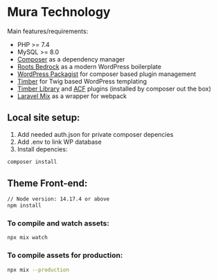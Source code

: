 # Mura Technology

Main features/requirements:

* PHP >= 7.4
* MySQL >= 8.0
* [Composer](https://getcomposer.org/doc/00-intro.md#installation-linux-unix-osx) as a dependency manager
* [Roots Bedrock](https://roots.io/bedrock/) as a modern WordPress boilerplate
* [WordPress Packagist](https://wpackagist.org/) for composer based plugin management
* [Timber](https://github.com/timber/timber) for Twig based WordPress templating
* [Timber Library](https://wordpress.org/plugins/timber-library/) and [ACF](https://en-gb.wordpress.org/plugins/advanced-custom-fields/) plugins (installed by composer out the box)
* [Laravel Mix](https://laravel-mix.com/) as a wrapper for webpack

## Local site setup:

1. Add needed auth.json for private composer depencies
2. Add .env to link WP database
3. Install depencies:

```bash
composer install
```
## Theme Front-end: 
```bash
// Node version: 14.17.4 or above
npm install 
```
### To compile and watch assets:
```bash
npx mix watch
```

### To compile assets for production:
```bash
npx mix --production
```

